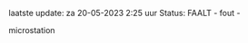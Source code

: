 laatste update: 
za 20-05-2023  2:25   uur 
Status: FAALT - fout - 
<div class="service R">microstation</div>
